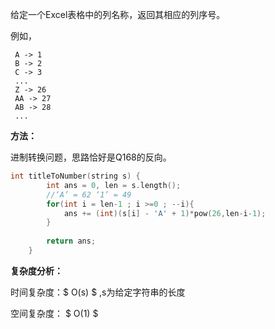 给定一个Excel表格中的列名称，返回其相应的列序号。

例如，

```
 A -> 1
 B -> 2
 C -> 3
 ...
 Z -> 26
 AA -> 27
 AB -> 28 
 ...

```

<b>方法：</b>

进制转换问题，思路恰好是Q168的反向。

```c++
int titleToNumber(string s) {
        int ans = 0, len = s.length();
        //‘A’ = 62 ‘1’ = 49
        for(int i = len-1 ; i >=0 ; --i){
            ans += (int)(s[i] - 'A' + 1)*pow(26,len-i-1);
        }
        
        return ans;
    }
```

<b>复杂度分析：</b>

时间复杂度：$ O(s) $ ,s为给定字符串的长度

空间复杂度： $ O(1) $   

